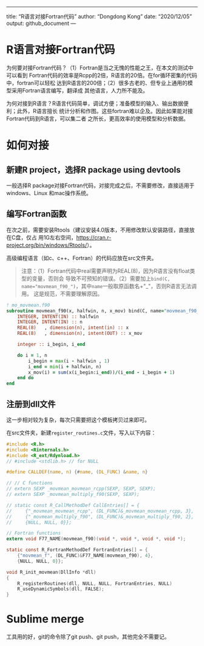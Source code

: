------------------------------------------------------------------------

title: “R语言对接Fortran代码” author: “Dongdong Kong” date: “2020/12/05”
output: github\_document —

R语言对接Fortran代码
====================

为何要对接Fortran代码？（1）Fortran是当之无愧的性能之王，在本文的测试中可以看到
Fortran代码的效率是Rcpp的2倍，R语言的20倍。在for循环密集的代码中，fortran可以轻松
达到R语言的200倍；（2）很多古老的、但专业上通用的模型采用Fortran语言编写，翻译成
其他语言，人力所不能及。

为何对接到R语言？R语言代码简单，调试方便；准备模型的输入、输出数据便利；此外，R语言擅长
统计分析和作图。这些fortran难以企及。因此如果能对接Fortran代码到R语言，可以集二者
之所长，更高效率的使用模型和分析数据。

如何对接
========

新建R project，选择R package using devtools
-------------------------------------------

一般选择R
package对接Fortran代码，对接完成之后，不需要修改，直接适用于windows、Linux
和mac操作系统。

编写Fortran函数
---------------

在次之前，需要安装Rtools（建议安装4.0版本，不用修改默认安装路径，直接放在C盘，仅占
用1G左右空间，<a href="https://cran.r-project.org/bin/windows/Rtools/" class="uri">https://cran.r-project.org/bin/windows/Rtools/</a>）。

高级编程语言（如c、c++、Fortran）的代码应放在src文件夹。

> 注意：（1）Fortran代码中real需要声明为REAL(8)，因为R语言没有float类型的变量，否则会
> 导致不可预知的错误。（2）需要加上`bind(C, name="movmean_f90_")`，其中`name`一般取原函数名+"\_"，否则R语言无法调用。
> 这是规范，不需要理解原因。

``` fortran
! mo_movmean.f90
subroutine movmean_f90(x, halfwin, n, x_mov) bind(C, name="movmean_f90_")
    INTEGER, INTENT(IN) :: halfwin  
    INTEGER, INTENT(IN) :: n   
    REAL(8)   , dimension(n), intent(in) :: x
    REAL(8)   , dimension(n), intent(OUT) :: x_mov

    integer :: i_begin, i_end

    do i = 1, n
        i_begin = max(i - halfwin , 1)
        i_end = min(i + halfwin, n)
        x_mov(i) = sum(x(i_begin:i_end))/(i_end - i_begin + 1)
    end do
end
```

注册到dll文件
-------------

这一步相对较为复杂，每次只需要把这个模板拷贝过来即可。

在src文件夹，新建`register_routines.c`文件，写入以下内容：

``` c
#include <R.h>
#include <Rinternals.h>
#include <R_ext/Rdynload.h>
// #include <stdlib.h> // for NULL

#define CALLDEF(name, n) {#name, (DL_FUNC) &name, n}

// // C functions
// extern SEXP _movmean_movmean_rcpp(SEXP, SEXP, SEXP);
// extern SEXP _movmean_multiply_f90(SEXP, SEXP);

// static const R_CallMethodDef CallEntries[] = {
//     {"_movmean_movmean_rcpp", (DL_FUNC)&_movmean_movmean_rcpp, 3},
//     {"_movmean_multiply_f90", (DL_FUNC)&_movmean_multiply_f90, 2},
//     {NULL, NULL, 0}};

// Fortran functions
extern void F77_NAME(movmean_f90)(void *, void *, void *, void *);

static const R_FortranMethodDef FortranEntries[] = {
    {"movmean_f", (DL_FUNC)&F77_NAME(movmean_f90), 4},
    {NULL, NULL, 0}};

void R_init_movmean(DllInfo *dll)
{
    R_registerRoutines(dll, NULL, NULL, FortranEntries, NULL)
    R_useDynamicSymbols(dll, FALSE);
}
```

Sublime merge
=============

工具用的好，git的命令除了git push、git push，其他完全不需要记。
